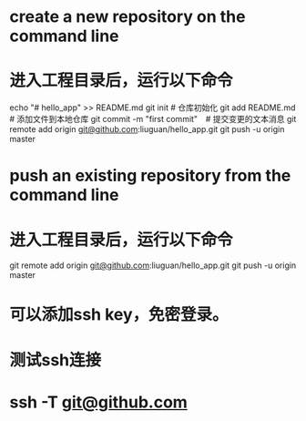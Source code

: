 # create a new repository on the command line
# 进入工程目录后，运行以下命令
echo "# hello_app" >> README.md
git init                      # 仓库初始化
git add README.md             # 添加文件到本地仓库
git commit -m "first commit"　# 提交变更的文本消息
git remote add origin git@github.com:liuguan/hello_app.git
git push -u origin master

# push an existing repository from the command line
# 进入工程目录后，运行以下命令
git remote add origin git@github.com:liuguan/hello_app.git
git push -u origin master

# 可以添加ssh key，免密登录。
# 测试ssh连接
# ssh -T git@github.com